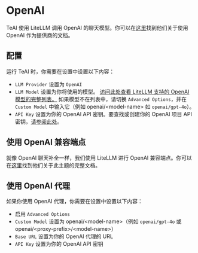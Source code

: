# OpenAI

TeAI 使用 LiteLLM 调用 OpenAI 的聊天模型。你可以在[这里](https://docs.litellm.ai/docs/providers/openai)找到他们关于使用 OpenAI 作为提供商的文档。

## 配置

运行 TeAI 时，你需要在设置中设置以下内容：
* `LLM Provider` 设置为 `OpenAI`
* `LLM Model` 设置为你将使用的模型。
[访问此处查看 LiteLLM 支持的 OpenAI 模型的完整列表。](https://docs.litellm.ai/docs/providers/openai#openai-chat-completion-models)
如果模型不在列表中，请切换 `Advanced Options`，并在 `Custom Model` 中输入它（例如 openai/&lt;model-name&gt; 如 `openai/gpt-4o`）。
* `API Key` 设置为你的 OpenAI API 密钥。要查找或创建你的 OpenAI 项目 API 密钥，[请参阅此处](https://platform.openai.com/api-keys)。

## 使用 OpenAI 兼容端点

就像 OpenAI 聊天补全一样，我们使用 LiteLLM 进行 OpenAI 兼容端点。你可以在[这里](https://docs.litellm.ai/docs/providers/openai_compatible)找到他们关于此主题的完整文档。

## 使用 OpenAI 代理

如果你使用 OpenAI 代理，你需要在设置中设置以下内容：
* 启用 `Advanced Options`
* `Custom Model` 设置为 openai/&lt;model-name&gt;（例如 `openai/gpt-4o` 或 openai/&lt;proxy-prefix&gt;/&lt;model-name&gt;）
* `Base URL` 设置为你的 OpenAI 代理的 URL
* `API Key` 设置为你的 OpenAI API 密钥
